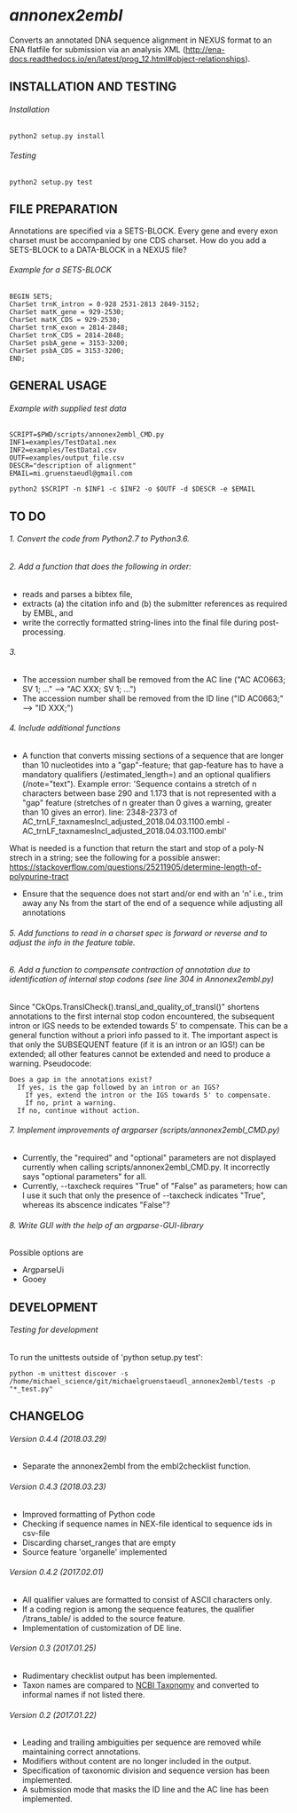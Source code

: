 *annonex2embl*
===================

Converts an annotated DNA sequence alignment in NEXUS format to an ENA flatfile for submission via an analysis XML (http://ena-docs.readthedocs.io/en/latest/prog_12.html#object-relationships).


INSTALLATION AND TESTING
------------------------
###### Installation
```
python2 setup.py install
```

###### Testing
```
python2 setup.py test
```


FILE PREPARATION
----------------
Annotations are specified via a SETS-BLOCK. Every gene and every exon charset must be accompanied by one CDS charset.
How do you add a SETS-BLOCK to a DATA-BLOCK in a NEXUS file?

###### Example for a SETS-BLOCK
```
BEGIN SETS;
CharSet trnK_intron = 0-928 2531-2813 2849-3152;
CharSet matK_gene = 929-2530;
CharSet matK_CDS = 929-2530;
CharSet trnK_exon = 2814-2848;
CharSet trnK_CDS = 2814-2848;
CharSet psbA_gene = 3153-3200;
CharSet psbA_CDS = 3153-3200;
END;
```


GENERAL USAGE
-------------

###### Example with supplied test data
```
SCRIPT=$PWD/scripts/annonex2embl_CMD.py
INF1=examples/TestData1.nex
INF2=examples/TestData1.csv
OUTF=examples/output_file.csv
DESCR="description of alignment"
EMAIL=mi.gruenstaeudl@gmail.com

python2 $SCRIPT -n $INF1 -c $INF2 -o $OUTF -d $DESCR -e $EMAIL
```


TO DO
-----

###### 1. Convert the code from Python2.7 to Python3.6.

###### 2. Add a function that does the following in order:
* reads and parses a bibtex file,
* extracts (a) the citation info and (b) the submitter references as required by EMBL, and
* write the correctly formatted string-lines into the final file during post-processing.

###### 3.
* The accession number shall be removed from the AC line ("AC   AC0663; SV 1; ..." --> "AC   XXX; SV 1; ...")
* The accession number shall be removed from the ID line ("ID   AC0663;" --> "ID   XXX;")

###### 4. Include additional functions
* A function that converts missing sections of a sequence that are longer than 10 nucleotides into a "gap"-feature; that gap-feature has to have a mandatory qualifiers (/estimated_length=<integer>) and an optional qualifiers (/note="text").
Example error: 'Sequence contains a stretch of n characters between base 290 and 1.173 that is not represented with a "gap" feature (stretches of n greater than 0 gives a warning, greater than 10 gives an error). line: 2348-2373 of AC_trnLF_taxnamesIncl_adjusted_2018.04.03.1100.embl - AC_trnLF_taxnamesIncl_adjusted_2018.04.03.1100.embl'

What is needed is a function that return the start and stop of a poly-N strech in a string; see the following for a possible answer: https://stackoverflow.com/questions/25211905/determine-length-of-polypurine-tract

* Ensure that the sequence does not start and/or end with an 'n'
i.e., trim away any Ns from the start of the end of a sequence while adjusting all annotations

###### 5. Add functions to read in a charset spec is forward or reverse and to adjust the info in the feature table.

###### 6. Add a function to compensate contraction of annotation due to identification of internal stop codons (see line 304 in Annonex2embl.py)
Since "CkOps.TranslCheck().transl_and_quality_of_transl()" shortens annotations to the first internal stop codon
encountered, the subsequent intron or IGS needs to be extended towards 5' to compensate. This can be a general function without a priori info passed to it. The important aspect is that only the SUBSEQUENT feature (if it is an intron or an IGS!) can be extended; all other features cannot be extended and need to produce a warning.
Pseudocode:
```
Does a gap in the annotations exist?
  If yes, is the gap followed by an intron or an IGS?
    If yes, extend the intron or the IGS towards 5' to compensate.
    If no, print a warning.
  If no, continue without action.
```

###### 7. Implement improvements of argparser (scripts/annonex2embl_CMD.py)
* Currently, the "required" and "optional" parameters are not displayed currently when calling scripts/annonex2embl_CMD.py. It incorrectly says "optional parameters" for all.
* Currently, --taxcheck requires "True" of "False" as parameters; how can I use it such that only the presence of --taxcheck indicates "True", whereas its abscence indicates "False"?

###### 8. Write GUI with the help of an argparse-GUI-library
Possible options are
* ArgparseUi
* Gooey


DEVELOPMENT
-----------
###### Testing for development
To run the unittests outside of 'python setup.py test':
```
python -m unittest discover -s /home/michael_science/git/michaelgruenstaeudl_annonex2embl/tests -p "*_test.py"
```


CHANGELOG
---------
###### Version 0.4.4 (2018.03.29)
* Separate the annonex2embl from the embl2checklist function.
###### Version 0.4.3 (2018.03.23)
* Improved formatting of Python code
* Checking if sequence names in NEX-file identical to sequence ids in csv-file
* Discarding charset_ranges that are empty
* Source feature 'organelle' implemented
###### Version 0.4.2 (2017.02.01)
* All qualifier values are formatted to consist of ASCII characters only.
* If a coding region is among the sequence features, the qualifier /\trans_table/ is added to the source feature.
* Implementation of customization of DE line.
###### Version 0.3 (2017.01.25)
* Rudimentary checklist output has been implemented.
* Taxon names are compared to [NCBI Taxonomy](https://www.ncbi.nlm.nih.gov/taxonomy) and converted to informal names if not listed there.
###### Version 0.2 (2017.01.22)
* Leading and trailing ambiguities per sequence are removed while maintaining correct annotations.
* Modifiers without content are no longer included in the output.
* Specification of taxonomic division and sequence version has been implemented.
* A submission mode that masks the ID line and the AC line has been implemented.
